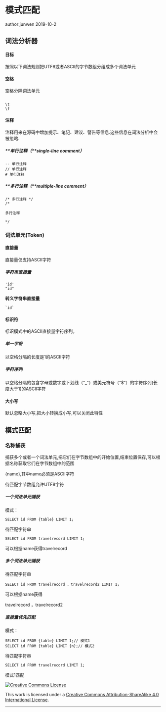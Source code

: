# 模式匹配

author:junwen 2019-10-2

## 词法分析器

#### 目标

按照以下词法规则把UTF8或者ASCII的字节数组分组成多个词法单元



#### 空格

空格分隔词法单元

```
 
\t
\f
```



#### 注释

注释用来在源码中增加提示、笔记、建议、警告等信息.这些信息在词法分析中会被忽略.

##### **单行注释（**single-line comment）

```
-- 单行注释
// 单行注释
# 单行注释
```

##### **多行注释（**multiple-line comment）

```
/* 多行注释 */
/* 

多行注释 

*/
```



### 词法单元(Token)

#### 直接量

直接量仅支持ASCII字符

##### 字符串直接量

```
'id'
"id"
```

**转义字符串直接量**

```
`id`
```



#### 标识符

标识模式中的ASCII直接量字符序列。

##### 单一字符

以空格分隔的长度是1的ASCII字符

##### 字符序列

以空格分隔的包含字母或数字或下划线（“_”）或美元符号（“$”）的字符序列(长度大于1)的ASCII字符



#### 大小写

默认忽略大小写,把大小转换成小写,可以关闭此特性



## 模式匹配

### 名称捕获

捕获多个或者一个词法单元,把它们在字节数组中的开始位置,结束位置保存,可以根据名称获取它们在字节数组中的范围

{name},其中name必须是ASCII字符

待匹配字节数组允许UTF8字符



##### 一个词法单元捕获

模式：

```
SELECT id FROM {table} LIMIT 1;
```

待匹配字符串

```
SELECT id FROM travelrecord LIMIT 1;
```

可以根据name获得travelrecord



##### 多个词法单元捕获

待匹配字符串

```
SELECT id FROM travelrecord ，travelrecord2 LIMIT 1;
```

可以根据name获得

travelrecord ，travelrecord2



##### 直接量优先匹配

模式：

```
SELECT id FROM {table} LIMIT 1;// 模式1 
SELECT id FROM {table} LIMIT {n};// 模式2
```

待匹配字符串

```
SELECT id FROM travelrecord LIMIT 1;
```

模式1匹配



[![Creative Commons License](https://i.creativecommons.org/l/by-sa/4.0/88x31.png)](http://creativecommons.org/licenses/by-sa/4.0/)

This work is licensed under a [Creative Commons Attribution-ShareAlike 4.0 International License](http://creativecommons.org/licenses/by-sa/4.0/).

------





